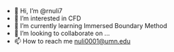 - 👋 Hi, I’m @rnuli7
- 👀 I’m interested in CFD
- 🌱 I’m currently learning Immersed Boundary Method
- 💞️ I’m looking to collaborate on ...
- 📫 How to reach me nuli0001@umn.edu

<!---
rnuli7/rnuli7 is a ✨ special ✨ repository because its `README.md` (this file) appears on your GitHub profile.
You can click the Preview link to take a look at your changes.
--->
